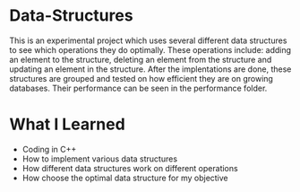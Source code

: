 # Data-Structures
This is an experimental project which uses several different data structures to see which operations they do optimally. These operations include: adding an element to the structure, deleting an element from the structure and updating an element in the structure. After the implentations are done, these structures are grouped and tested on how efficient they are on growing databases. Their performance can be seen in the performance folder.
# What I Learned
- Coding in C++
- How to implement various data structures
- How different data structures work on different operations
- How choose the optimal data structure for my objective
